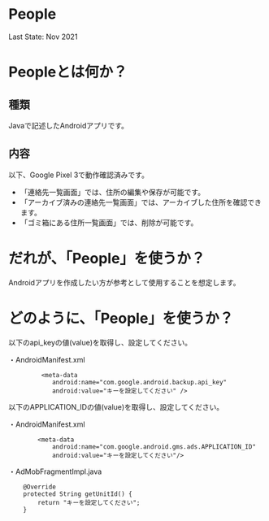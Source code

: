 # People
Last State: Nov 2021

# Peopleとは何か？

## 種類
Javaで記述したAndroidアプリです。

## 内容
以下、Google Pixel 3で動作確認済みです。
- 「連絡先一覧画面」では、住所の編集や保存が可能です。
- 「アーカイブ済みの連絡先一覧画面」では、アーカイブした住所を確認できます。
- 「ゴミ箱にある住所一覧画面」では、削除が可能です。

# だれが、「People」を使うか？

Androidアプリを作成したい方が参考として使用することを想定します。

# どのように、「People」を使うか？

以下のapi_keyの値(value)を取得し、設定してください。

・AndroidManifest.xml
```
         <meta-data
            android:name="com.google.android.backup.api_key"
            android:value="キーを設定してください" />
```

以下のAPPLICATION_IDの値(value)を取得し、設定してください。

・AndroidManifest.xml

```
        <meta-data
            android:name="com.google.android.gms.ads.APPLICATION_ID"
            android:value="キーを設定してください"/>

```

・AdMobFragmentImpl.java

```
    @Override
    protected String getUnitId() {
        return "キーを設定してください";
    }
```